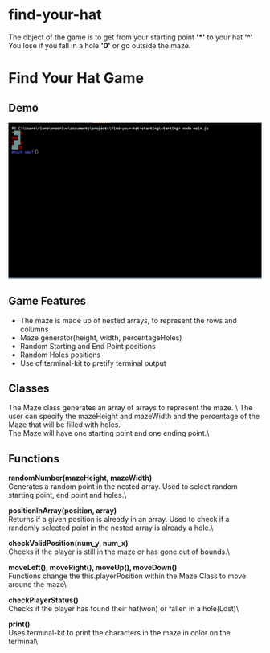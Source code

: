 # find-your-hat
The object of the game is to get from your starting point __'*'__ to your hat **'^'** \
You lose if you fall in a hole **'0'** or go outside the maze.

# Find Your Hat Game
## Demo
![Find Your Hat Demo](mazedemo.gif)
## Game Features
- The maze is made up of nested arrays, to represent the rows and columns
- Maze generator(height, width, percentageHoles)
- Random Starting and End Point positions
- Random Holes positions
- Use of terminal-kit to pretify terminal output 
## Classes
The Maze class generates an array of arrays to represent the maze. \ 
The user can specify the mazeHeight and mazeWidth and the percentage of the Maze that will be filled with holes.\
The Maze will have one starting point and one ending point.\  
## Functions
__randomNumber(mazeHeight, mazeWidth)__ \
Generates a random point in the nested array. Used to select random starting point, end point and holes.\

__positionInArray(position, array)__ \
Returns if a given position is already in an array. Used to check if a randomly selected point in the nested array is already a hole.\

__checkValidPosition(num_y, num_x)__\
Checks if the player is still in the maze or has gone out of bounds.\

__moveLeft(), moveRight(), moveUp(), moveDown()__\
Functions change the this.playerPosition within the Maze Class to move around the maze\

__checkPlayerStatus()__\
Checks if the player has found their hat(won) or fallen in a hole(Lost)\

__print()__\
Uses terminal-kit to print the characters in the maze in color on the terminal\



